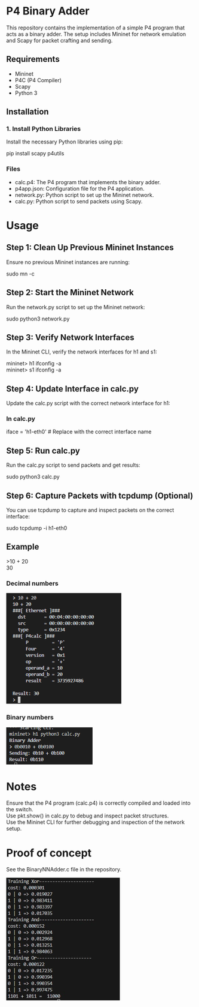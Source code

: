 # P4 Binary Adder

This repository contains the implementation of a simple P4 program that acts as a binary adder. The setup includes Mininet for network emulation and Scapy for packet crafting and sending.

## Requirements

- Mininet
- P4C (P4 Compiler)
- Scapy
- Python 3

## Installation

### 1. Install Python Libraries

Install the necessary Python libraries using pip:


pip install scapy p4utils

### Files
- calc.p4: The P4 program that implements the binary adder.
- p4app.json: Configuration file for the P4 application.
- network.py: Python script to set up the Mininet network.
- calc.py: Python script to send packets using Scapy.


# Usage

## Step 1: Clean Up Previous Mininet Instances
Ensure no previous Mininet instances are running:

sudo mn -c  

## Step 2: Start the Mininet Network
Run the network.py script to set up the Mininet network:

sudo python3 network.py


## Step 3: Verify Network Interfaces
In the Mininet CLI, verify the network interfaces for h1 and s1:
 
mininet> h1 ifconfig -a  
mininet> s1 ifconfig -a 


## Step 4: Update Interface in calc.py  
Update the calc.py script with the correct network interface for h1:

### In calc.py
iface = 'h1-eth0'  # Replace with the correct interface name


## Step 5: Run calc.py
Run the calc.py script to send packets and get results:

sudo python3 calc.py


## Step 6: Capture Packets with tcpdump (Optional)
You can use tcpdump to capture and inspect packets on the correct interface:

sudo tcpdump -i h1-eth0


## Example

\>10 + 20  
30

### Decimal numbers
![Proof about working](./image.png)

### Binary numbers
![Binary nums](./binary.png)



# Notes
Ensure that the P4 program (calc.p4) is correctly compiled and loaded into the switch.  
Use pkt.show() in calc.py to debug and inspect packet structures.  
Use the Mininet CLI for further debugging and inspection of the network setup.  

# Proof of concept

See the BinaryNNAdder.c file in the repository.    

![NN in C file](./cnn.png)